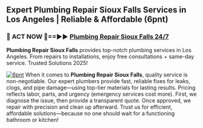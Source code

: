 ## Expert Plumbing Repair Sioux Falls Services in Los Angeles | Reliable & Affordable (6pnt)  

<h3>🚿 ACT NOW 🌟==►► <a href="https://tinyurl.com/2ne6vx2x" rel="nofollow">Plumbing Repair Sioux Falls 24/7</a></h3>

**Plumbing Repair Sioux Falls** provides top-notch plumbing services in Los Angeles. From repairs to installations, enjoy free consultations + same-day service. Trusted Solutions 2025!

[![6pnt](https://i.imgur.com/4PFF4AK.jpeg)](https://tinyurl.com/2ne6vx2x)
When it comes to **Plumbing Repair Sioux Falls**, quality service is non-negotiable. Our expert plumbers provide fast, reliable fixes for leaks, clogs, and pipe damage—using top-tier materials for lasting results. Pricing reflects labor, parts, and urgency (emergency services cost more). First, we diagnose the issue, then provide a transparent quote. Once approved, we repair with precision and clean up afterward. Trust us for efficient, affordable solutions—because no one should wait for a functioning bathroom or kitchen!